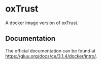 # oxTrust

A docker image version of oxTrust.

## Documentation

The official documentation can be found at https://gluu.org/docs/ce/3.1.4/docker/intro/.
